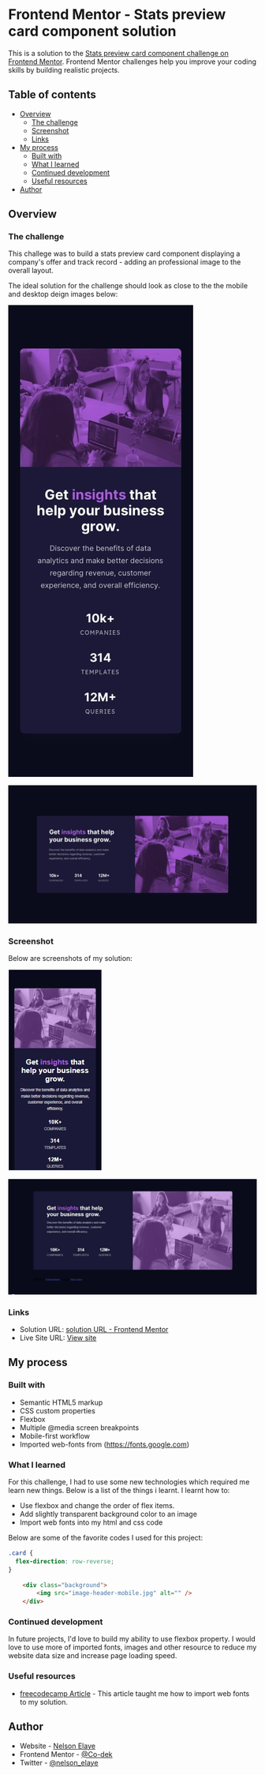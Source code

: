 # Frontend Mentor - Stats preview card component solution

This is a solution to the [Stats preview card component challenge on Frontend Mentor](https://www.frontendmentor.io/challenges/stats-preview-card-component-8JqbgoU62). Frontend Mentor challenges help you improve your coding skills by building realistic projects. 

## Table of contents

- [Overview](#overview)
  - [The challenge](#the-challenge)
  - [Screenshot](#screenshot)
  - [Links](#links)
- [My process](#my-process)
  - [Built with](#built-with)
  - [What I learned](#what-i-learned)
  - [Continued development](#continued-development)
  - [Useful resources](#useful-resources)
- [Author](#author)



## Overview

### The challenge

This challege was to build a stats preview card component displaying a company's offer and track record - adding an professional image to the overall layout.

The ideal solution for the challenge should look as close to the the mobile and desktop deign images below:

![](mobile-design.jpg)

![](desktop-design.jpg)

### Screenshot

Below are screenshots of my solution:

![](mobile.JPG)

![](desktop.JPG)


### Links

- Solution URL: [solution URL - Frontend Mentor](https://www.frontendmentor.io/solutions/statspreview-card-component-VZzdLx91y)
- Live Site URL: [View site](https://co-dek.github.io/stats-preview/)

## My process

### Built with

- Semantic HTML5 markup
- CSS custom properties
- Flexbox
- Multiple @media screen breakpoints
- Mobile-first workflow
- Imported web-fonts from (https://fonts.google.com)
 

### What I learned

For this challenge, I had to use some new technologies which required me learn new things. Below is a list of the things i learnt. 
I learnt how to:

- Use flexbox and change the order of flex items. 
- Add slightly transparent background color to an image
- Import web fonts into my html and css code

Below are some of the favorite codes I used for this project:

``` CSS code to change the order of flex items
.card {
  flex-direction: row-reverse; 
}
```

```html tag to create the image with transparent background color
    <div class="background">
        <img src="image-header-mobile.jpg" alt="" />
    </div>      
```

### Continued development

In future projects, I'd love to build my ability to use flexbox property. I would love to use more of imported fonts, images and other resource to reduce my website data size and increase page loading speed.

### Useful resources

- [freecodecamp Article](https://www.freecodecamp.org/news/how-to-use-google-fonts-in-your-next-web-design-project-e1ad48f1adfa) - This article taught me how to import web fonts to my solution.

## Author

- Website - [Nelson Elaye](https://www.linkedin.com/in/elayenelson)
- Frontend Mentor - [@Co-dek](https://www.frontendmentor.io/profile/Co-dek)
- Twitter - [@nelson_elaye](https://twitter.com/nelson_elaye?t=Xed_e8eBiceMpx8KY7Sfgg&s=09)



